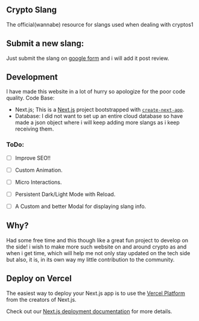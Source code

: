 ## Crypto Slang

The official(wannabe) resource for slangs used when dealing with cryptos1

## Submit a new slang:
Just submit the slang on [google form](https://forms.gle/hjYEWGzacgLwhXcK8) and i will add it post review.


## Development
I have made this website in a lot of hurry so apologize for the poor code quality.
Code Base:
- Next.js; This is a [Next.js](https://nextjs.org/) project bootstrapped with [`create-next-app`](https://github.com/vercel/next.js/tree/canary/packages/create-next-app).
- Database: I did not want to set up an entire cloud database so have made a json object where i will keep adding more slangs as i keep receiving them.

### ToDo:
- [ ] Improve SEO!!
- [ ] Custom Animation.
- [ ] Micro Interactions.
- [ ] Persistent Dark/Light Mode with Reload.
- [ ] A Custom and better Modal for displaying slang info.


## Why?
Had some free time and this though like a great fun project to develop on the side! i wish to make more such website on and around crypto as and when i get time, which will help me not only stay updated on the tech side but also, it is, in its own way my little contribution to the community.

## Deploy on Vercel

The easiest way to deploy your Next.js app is to use the [Vercel Platform](https://vercel.com/new?utm_medium=default-template&filter=next.js&utm_source=create-next-app&utm_campaign=create-next-app-readme) from the creators of Next.js.

Check out our [Next.js deployment documentation](https://nextjs.org/docs/deployment) for more details.
